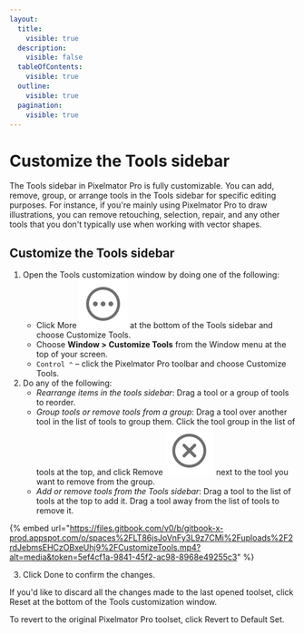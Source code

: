 ```yaml
---
layout:
  title:
    visible: true
  description:
    visible: false
  tableOfContents:
    visible: true
  outline:
    visible: true
  pagination:
    visible: true
---
```


# Customize the Tools sidebar

The Tools sidebar in Pixelmator Pro is fully customizable. You can add, remove, group, or arrange tools in the Tools sidebar for specific editing purposes. For instance, if you're mainly using Pixelmator Pro to draw illustrations, you can remove retouching, selection, repair, and any other tools that you don't typically use when working with vector shapes.

## Customize the Tools sidebar

1. Open the Tools customization window by doing one of the following:
   * Click More <img src="../.gitbook/assets/More.png" alt="" data-size="line"> at the bottom of the Tools sidebar and choose Customize Tools.
   * Choose **Window > Customize Tools** from the Window menu at the top of your screen.
   * `Control ⌃` – click the Pixelmator Pro toolbar and choose Customize Tools.
2. Do any of the following:
   * _Rearrange items in the tools sidebar_: Drag a tool or a group of tools to reorder.
   * _Group tools or remove tools from a group_: Drag a tool over another tool in the list of tools to group them. Click the tool group in the list of tools at the top, and click Remove <img src="../.gitbook/assets/Remove.png" alt="" data-size="line"> next to the tool you want to remove from the group.
   * _Add or remove tools from the Tools sidebar_: Drag a tool to the list of tools at the top to add it. Drag a tool away from the list of tools to remove it.

{% embed url="https://files.gitbook.com/v0/b/gitbook-x-prod.appspot.com/o/spaces%2FLT86jsJoVnFy3L9z7CMi%2Fuploads%2F2rdJebmsEHCzOBxeUhj9%2FCustomizeTools.mp4?alt=media&token=5ef4cf1a-9841-45f2-ac98-8968e49255c3" %}

3. Click Done to confirm the changes.

If you'd like to discard all the changes made to the last opened toolset, click Reset at the bottom of the Tools customization window.

To revert to the original Pixelmator Pro toolset, click Revert to Default Set.
